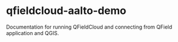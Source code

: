 # qfieldcloud-aalto-demo
Documentation for running QFieldCloud and connecting from QField application and QGIS.
